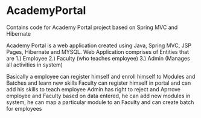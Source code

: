 # AcademyPortal
Contains code for Academy Portal project based on Spring MVC and Hibernate


Academy Portal is a web application created using Java, Spring MVC, JSP Pages, Hibernate and MYSQL.
Web Application comprises of Entities that are 
1.) Employee
2.) Faculty (who teaches employee)
3.) Admin (Manages all activities in system)

Basically a employee can register himself and enroll himself to Modules and Batches and learn new skills
Faculty can register himself in portal and can add his skills to teach employee
Admin has right to reject and Aprrove employee and Faculty based on data entered, he can add new modules in system, 
he can map a particular module to an Faculty and can create batch for employees

